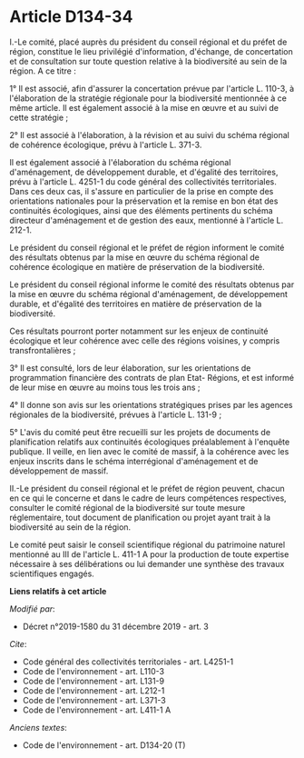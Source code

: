 # Article D134-34

I.-Le comité, placé auprès du président du conseil régional et du préfet de région, constitue le lieu privilégié
d'information, d'échange, de concertation et de consultation sur toute question relative à la biodiversité au sein de la
région. A ce titre :

1° Il est associé, afin d'assurer la concertation prévue par l'article L. 110-3, à l'élaboration de la stratégie régionale
pour la biodiversité mentionnée à ce même article. Il est également associé à la mise en œuvre et au suivi de cette
stratégie ;

2° Il est associé à l'élaboration, à la révision et au suivi du schéma régional de cohérence écologique, prévu à l'article L.
371-3.

Il est également associé à l'élaboration du schéma régional d'aménagement, de développement durable, et d'égalité des
territoires, prévu à l'article L. 4251-1 du code général des collectivités territoriales. Dans ces deux cas, il s'assure en
particulier de la prise en compte des orientations nationales pour la préservation et la remise en bon état des continuités
écologiques, ainsi que des éléments pertinents du schéma directeur d'aménagement et de gestion des eaux, mentionné à
l'article L. 212-1.

Le président du conseil régional et le préfet de région informent le comité des résultats obtenus par la mise en œuvre du
schéma régional de cohérence écologique en matière de préservation de la biodiversité.

Le président du conseil régional informe le comité des résultats obtenus par la mise en œuvre du schéma régional
d'aménagement, de développement durable, et d'égalité des territoires en matière de préservation de la biodiversité.

Ces résultats pourront porter notamment sur les enjeux de continuité écologique et leur cohérence avec celle des régions
voisines, y compris transfrontalières ;

3° Il est consulté, lors de leur élaboration, sur les orientations de programmation financière des contrats de plan Etat-
Régions, et est informé de leur mise en œuvre au moins tous les trois ans ;

4° Il donne son avis sur les orientations stratégiques prises par les agences régionales de la biodiversité, prévues à
l'article L. 131-9 ;

5° L'avis du comité peut être recueilli sur les projets de documents de planification relatifs aux continuités écologiques
préalablement à l'enquête publique. Il veille, en lien avec le comité de massif, à la cohérence avec les enjeux inscrits dans
le schéma interrégional d'aménagement et de développement de massif.

II.-Le président du conseil régional et le préfet de région peuvent, chacun en ce qui le concerne et dans le cadre de leurs
compétences respectives, consulter le comité régional de la biodiversité sur toute mesure réglementaire, tout document de
planification ou projet ayant trait à la biodiversité au sein de la région.

Le comité peut saisir le conseil scientifique régional du patrimoine naturel mentionné au III de l'article L. 411-1 A pour la
production de toute expertise nécessaire à ses délibérations ou lui demander une synthèse des travaux scientifiques engagés.

**Liens relatifs à cet article**

_Modifié par_:

  - Décret n°2019-1580 du 31 décembre 2019 - art. 3

_Cite_:

  - Code général des collectivités territoriales - art. L4251-1
  - Code de l'environnement - art. L110-3
  - Code de l'environnement - art. L131-9
  - Code de l'environnement - art. L212-1
  - Code de l'environnement - art. L371-3
  - Code de l'environnement - art. L411-1 A

_Anciens textes_:

  - Code de l'environnement - art. D134-20 (T)
